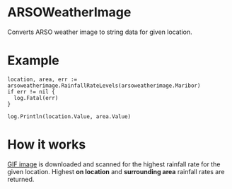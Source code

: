 # ARSOWeatherImage
Converts ARSO weather image to string data for given location.

# Example
```golang
location, area, err := arsoweatherimage.RainfallRateLevels(arsoweatherimage.Maribor)
if err != nil {
  log.Fatal(err)
}

log.Println(location.Value, area.Value)
```

# How it works
<a href="http://meteo.arso.gov.si/uploads/probase/www/observ/radar/si0-rm-anim.gif">GIF image</a> is downloaded and scanned for the highest rainfall rate for the given location. Highest **on location** and **surrounding area** rainfall rates are returned.

